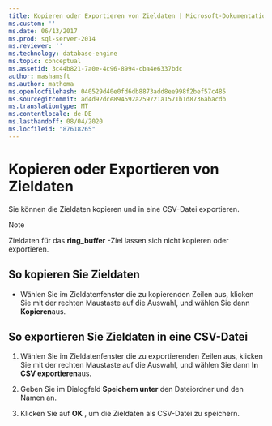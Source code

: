 ```yaml
---
title: Kopieren oder Exportieren von Zieldaten | Microsoft-Dokumentation
ms.custom: ''
ms.date: 06/13/2017
ms.prod: sql-server-2014
ms.reviewer: ''
ms.technology: database-engine
ms.topic: conceptual
ms.assetid: 3c44b821-7a0e-4c96-8994-cba4e6337bdc
author: mashamsft
ms.author: mathoma
ms.openlocfilehash: 040529d40e0fd6db8873add8ee998f2bef57c485
ms.sourcegitcommit: ad4d92dce894592a259721a1571b1d8736abacdb
ms.translationtype: MT
ms.contentlocale: de-DE
ms.lasthandoff: 08/04/2020
ms.locfileid: "87618265"
---
```

# <a name="copy-or-export-target-data"></a>Kopieren oder Exportieren von Zieldaten
  Sie können die Zieldaten kopieren und in eine CSV-Datei exportieren.  
  
> [!NOTE]  
>  Zieldaten für das **ring_buffer** -Ziel lassen sich nicht kopieren oder exportieren.  
  
## <a name="to-copy-target-data"></a>So kopieren Sie Zieldaten  
  
-   Wählen Sie im Zieldatenfenster die zu kopierenden Zeilen aus, klicken Sie mit der rechten Maustaste auf die Auswahl, und wählen Sie dann **Kopieren**aus.  
  
## <a name="to-export-target-data-to-a-csv-file"></a>So exportieren Sie Zieldaten in eine CSV-Datei  
  
1.  Wählen Sie im Zieldatenfenster die zu exportierenden Zeilen aus, klicken Sie mit der rechten Maustaste auf die Auswahl, und wählen Sie dann **In CSV exportieren**aus.  
  
2.  Geben Sie im Dialogfeld **Speichern unter** den Dateiordner und den Namen an.  
  
3.  Klicken Sie auf **OK** , um die Zieldaten als CSV-Datei zu speichern.  
  
  
